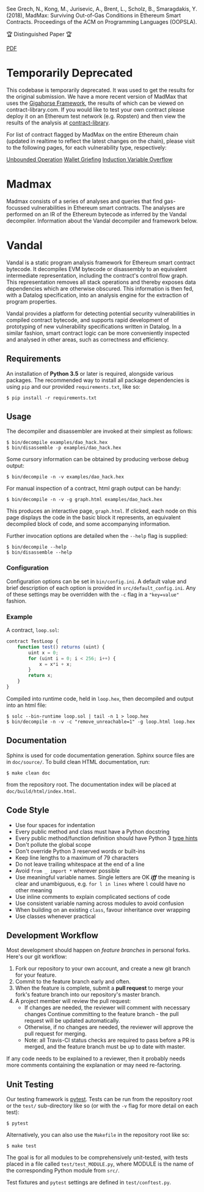 See Grech, N., Kong, M., Jurisevic, A., Brent, L., Scholz, B., Smaragdakis, Y. (2018),
MadMax: Surviving Out-of-Gas Conditions in Ethereum Smart Contracts.
Proceedings of the ACM on Programming Languages (OOPSLA).

🏆 Distinguished Paper 🏆

[PDF](https://www.nevillegrech.com/assets/pdf/madmax-oopsla18.pdf)

# Temporarily Deprecated
This codebase is temporarily deprecated. It was used to get the results for the original submission. We have a more recent version of MadMax that uses the [Gigahorse Framework](https://www.nevillegrech.com/assets/pdf/gigahorse-icse.pdf), the results of which can be viewed on contract-library.com. If you would like to test your own contract please deploy it on an Ethereum test network (e.g. Ropsten) and then view the results of the analysis at [contract-library](https://contract-library.com/).

    
For list of contract flagged by MadMax on the entire Ethereum chain (updated in realtime to reflect the latest changes on the chain), please visit to the following pages, for each vulnerability type, respectively:

[Unbounded Operation](https://contract-library.com/?w=DoS%20(Unbounded%20Operation))
[Wallet Griefing](https://contract-library.com/?w=DoS%20(Wallet%20Griefing))
[Induction Variable Overflow](https://contract-library.com/?w=DoS%20(Induction%20Variable%20Overflow))




# Madmax 
Madmax consists of a series of analyses and queries that find gas-focussed vulnerabilities in Ethereum smart contracts. The analyses are performed on an IR of the Ethereum bytecode as inferred by the Vandal decompiler. Information about the Vandal decompiler and framework below.


# Vandal

Vandal is a static program analysis framework for Ethereum smart contract
bytecode. It decompiles EVM bytecode or disassembly to an
equivalent intermediate representation, including the contract's control
flow graph. This representation removes all stack operations and
thereby exposes data dependencies which are otherwise obscured.
This information is then fed, with a Datalog specification, into an analysis
engine for the extraction of program properties.

Vandal provides a platform for detecting potential security vulnerabilities
in compiled contract bytecode, and supports rapid development of prototyping
of new vulnerability specifications written in Datalog.
In a similar fashion, smart contract logic can be more conveniently inspected
and analysed in other areas, such as correctness and efficiency.

## Requirements

An installation of **Python 3.5** or later is required, alongside various
packages. The recommended way to install all package dependencies is using
`pip` and our provided `requirements.txt`, like so:

```
$ pip install -r requirements.txt
```


## Usage

The decompiler and disassembler are invoked at their simplest as follows:

```
$ bin/decompile examples/dao_hack.hex
$ bin/disassemble -p examples/dao_hack.hex
```

Some cursory information can be obtained by producing verbose debug output:

```
$ bin/decompile -n -v examples/dao_hack.hex
```

For manual inspection of a contract, html graph output can be handy:

```
$ bin/decompile -n -v -g graph.html examples/dao_hack.hex
```

This produces an interactive page, `graph.html`. If clicked, each node on this
page displays the code in the basic block it represents, an equivalent
decompiled block of code, and some accompanying information.


Further invocation options are detailed when the `--help` flag is supplied:

```
$ bin/decompile --help
$ bin/disassemble --help
```

### Configuration

Configuration options can be set in `bin/config.ini`. A default value and brief
description of each option is provided in `src/default_config.ini`. Any of
these settings may be overridden with the `-c` flag in a `"key=value"` fashion.

### Example

A contract, `loop.sol`:
```javascript
contract TestLoop {
    function test() returns (uint) {
        uint x = 0;
        for (uint i = 0; i < 256; i++) {
            x = x*i + x;
        }
        return x;
    }
}
```

Compiled into runtime code, held in `loop.hex`, then decompiled
and output into an html file:
```
$ solc --bin-runtime loop.sol | tail -n 1 > loop.hex
$ bin/decompile -n -v -c "remove_unreachable=1" -g loop.html loop.hex
```


## Documentation

Sphinx is used for code documentation generation. Sphinx source files are in
`doc/source/`. To build clean HTML documentation, run:

```
$ make clean doc
```

from the repository root. The documentation index will be placed at
`doc/build/html/index.html`.


## Code Style

- Use four spaces for indentation
- Every public method and class must have a Python docstring
- Every public method/function definition should have Python 3
  [type hints](https://docs.python.org/3/library/typing.html)
- Don't pollute the global scope
- Don't override Python 3 reserved words or built-ins
- Keep line lengths to a maximum of 79 characters
- Do not leave trailing whitespace at the end of a line
- Avoid `from _ import *` wherever possible
- Use meaningful variable names. Single letters are OK ***iff*** the meaning is
  clear and unambiguous, e.g. `for l in lines` where `l` could have no other
  meaning
- Use inline comments to explain complicated sections of code
- Use consistent variable naming across modules to avoid confusion
- When building on an existing `class`, favour inheritance over wrapping
- Use classes whenever practical

## Development Workflow

Most development should happen on *feature branches* in personal forks. Here's
our git workflow:

1. Fork our repository to your own account, and create a new git branch for
   your feature.
2. Commit to the feature branch early and often.
3. When the feature is complete, submit a **pull request** to merge your fork's
   feature branch into our repository's master branch.
4. A project member will review the pull request:
    - If changes are needed, the reviewer will comment with necessary changes
      Continue committing to the feature branch - the pull request will be
      updated automatically.
    - Otherwise, if no changes are needed, the reviewer will approve the pull
      request for merging.
    - Note: all Travis-CI status checks are required to pass before a PR is
      merged, and the feature branch must be up to date with master.

If any code needs to be explained to a reviewer, then it probably needs
more comments containing the explanation or may need re-factoring.

## Unit Testing

Our testing framework is [pytest](http://doc.pytest.org/). Tests can be run
from the repository root or the `test/` sub-directory like so (or with the `-v`
flag for more detail on each test):

```
$ pytest
```

Alternatively, you can also use the `Makefile` in the repository root like so:

```
$ make test
```

The goal is for all modules to be comprehensively unit-tested, with tests
placed in a file called `test/test_MODULE.py`, where MODULE is the name of the
corresponding Python module from `src/`.

Test fixtures and `pytest` settings are defined in `test/conftest.py`.
